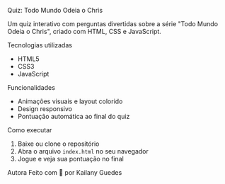  Quiz: Todo Mundo Odeia o Chris

Um quiz interativo com perguntas divertidas sobre a série "Todo Mundo Odeia o Chris", criado com HTML, CSS e JavaScript.

 Tecnologias utilizadas
- HTML5
- CSS3
- JavaScript

Funcionalidades
- Animações visuais e layout colorido
- Design responsivo
- Pontuação automática ao final do quiz

 Como executar
1. Baixe ou clone o repositório
2. Abra o arquivo `index.html` no seu navegador
3. Jogue e veja sua pontuação no final

 Autora
Feito com 💙 por Kailany Guedes
